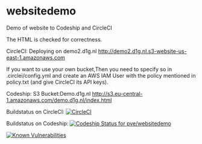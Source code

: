 # websitedemo
Demo of website to Codeship and CircleCI

The HTML is checked for correctness. 

CircleCI:  Deploying on demo2.d1g.nl http://demo2.d1g.nl.s3-website-us-east-1.amazonaws.com

If you want to use your own bucket,Then you need to specify so in .circlei/config.yml and create an AWS IAM User with the policy mentioned in policy.txt (and give CircleCI its API keys).

Codeship: S3 Bucket:Demo.d1g.nl http://s3.eu-central-1.amazonaws.com/demo.d1g.nl/index.html 

Buildstatus on CircleCI: [![CircleCI](https://circleci.com/gh/pve/websitedemo.svg?style=svg)](https://circleci.com/gh/pve/websitedemo)

Buildstatus on Codeship: [ ![Codeship Status for pve/websitedemo](https://app.codeship.com/projects/6fe0baa0-b6ab-0132-49dc-364f89ca8665/status?branch=master)](https://app.codeship.com/projects/71096)

[![Known Vulnerabilities](https://snyk.io/test/github/pve/websitedemo/badge.svg)](https://snyk.io/test/github/pve/websitedemo)
